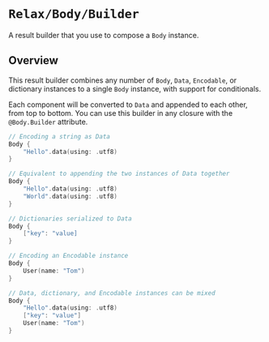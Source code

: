 # ``Relax/Body/Builder``

A result builder that you use to compose a ``Body`` instance.

## Overview

This result builder combines any number of ``Body``, `Data`, `Encodable`, or dictionary instances to a single 
``Body`` instance, with support for conditionals.

Each component will be converted to `Data` and appended to each other, from top to bottom. You can use this 
builder in any closure with the `@Body.Builder` attribute.

```swift
// Encoding a string as Data
Body {
    "Hello".data(using: .utf8)
}

// Equivalent to appending the two instances of Data together
Body {
    "Hello".data(using: .utf8)
    "World".data(using: .utf8)
}

// Dictionaries serialized to Data
Body {
    ["key": "value]
}

// Encoding an Encodable instance
Body {
    User(name: "Tom")
}

// Data, dictionary, and Encodable instances can be mixed
Body {
    "Hello".data(using: .utf8)
    ["key": "value"]
    User(name: "Tom")
}
```
